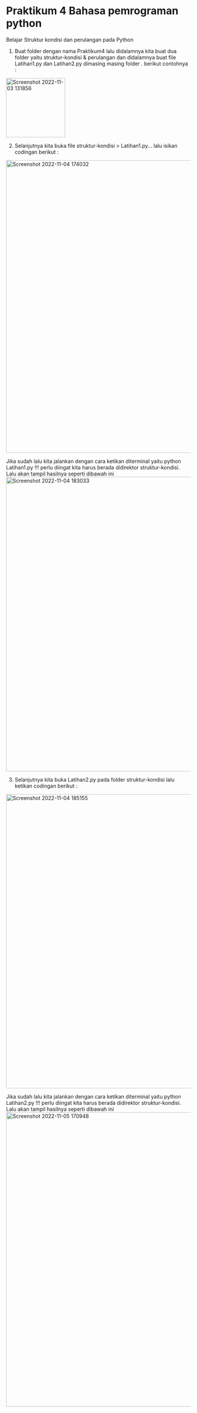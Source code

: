 # Praktikum 4 Bahasa pemrograman python

Belajar Struktur kondisi dan perulangan pada Python

 1. Buat folder dengan nama Praktikum4 lalu didalamnya kita buat dua folder yaitu struktur-kondisi & perulangan dan didalamnya buat file Latihan1.py dan Latihan2.py dimasing masing folder . berikut contohnya :
<img width="161" alt="Screenshot 2022-11-03 131856" src="https://user-images.githubusercontent.com/115815582/200160084-c878bff9-b772-4e34-b102-f58dc9ce308d.png">

 2. Selanjutnya kita buka file struktur-kondisi > Latihan1.py... lalu isikan codingan berikut :
<img width="795" alt="Screenshot 2022-11-04 174032" src="https://user-images.githubusercontent.com/115815582/200160129-30dbcd21-562e-4d12-aaac-3772a6c9f6ad.png">
 
 Jika sudah lalu kita jalankan dengan cara ketikan diterminal yaitu python Latihan1.py !!! perlu diingat kita harus berada didirektor struktur-kondisi. Lalu akan tampil hasilnya seperti dibawah ini
 <img width="800" alt="Screenshot 2022-11-04 183033" src="https://user-images.githubusercontent.com/115815582/200160197-2d6b6b26-0809-4d92-be78-4f24d6190eeb.png">

 3. Selanjutnya kita buka Latihan2.py pada folder struktur-kondisi lalu ketikan codingan berikut :
<img width="799" alt="Screenshot 2022-11-04 185155" src="https://user-images.githubusercontent.com/115815582/200160259-c81d244b-0f10-4a40-b858-f010f67e42b6.png">

Jika sudah lalu kita jalankan dengan cara ketikan diterminal yaitu python Latihan2.py !!! perlu diingat kita harus berada didirektor struktur-kondisi. Lalu akan tampil hasilnya seperti dibawah ini
<img width="800" alt="Screenshot 2022-11-05 170948" src="https://user-images.githubusercontent.com/115815582/200160280-5bab6d8d-dd2c-4bc7-8be4-0d120606f78c.png">
